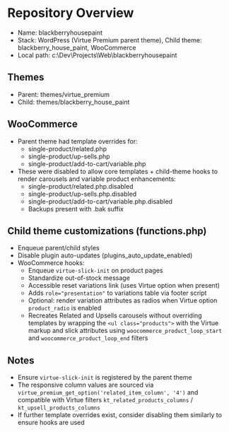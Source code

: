 # Repository Overview

- Name: blackberryhousepaint
- Stack: WordPress (Virtue Premium parent theme), Child theme: blackberry_house_paint, WooCommerce
- Local path: c:\Dev\Projects\Web\blackberryhousepaint

## Themes
- Parent: themes/virtue_premium
- Child: themes/blackberry_house_paint

## WooCommerce
- Parent theme had template overrides for:
  - single-product/related.php
  - single-product/up-sells.php
  - single-product/add-to-cart/variable.php
- These were disabled to allow core templates + child-theme hooks to render carousels and variable product enhancements:
  - single-product/related.php.disabled
  - single-product/up-sells.php.disabled
  - single-product/add-to-cart/variable.php.disabled
  - Backups present with .bak suffix

## Child theme customizations (functions.php)
- Enqueue parent/child styles
- Disable plugin auto-updates (plugins_auto_update_enabled)
- WooCommerce hooks:
  - Enqueue `virtue-slick-init` on product pages
  - Standardize out-of-stock message
  - Accessible reset variations link (uses Virtue option when present)
  - Adds `role="presentation"` to variations table via footer script
  - Optional: render variation attributes as radios when Virtue option `product_radio` is enabled
  - Recreates Related and Upsells carousels without overriding templates by wrapping the `<ul class="products">` with the Virtue markup and slick attributes using `woocommerce_product_loop_start` and `woocommerce_product_loop_end` filters

## Notes
- Ensure `virtue-slick-init` is registered by the parent theme
- The responsive column values are sourced via `virtue_premium_get_option('related_item_column', '4')` and compatible with Virtue filters `kt_related_products_columns` / `kt_upsell_products_columns`
- If further template overrides exist, consider disabling them similarly to ensure hooks are used